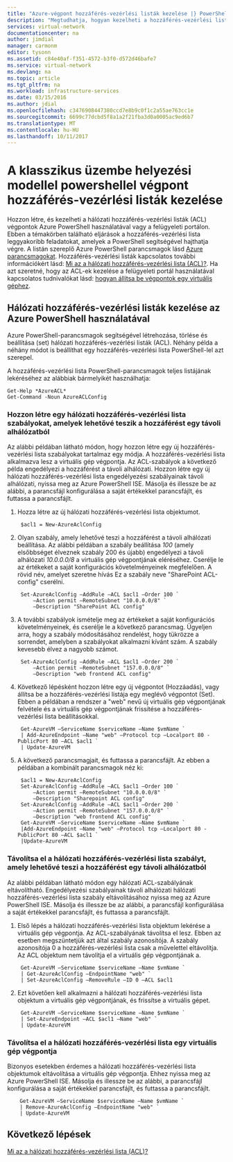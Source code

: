```yaml
---
title: "Azure-végpont hozzáférés-vezérlési listák kezelése |} PowerShell |} Klasszikus |} Microsoft Docs"
description: "Megtudhatja, hogyan kezelheti a hozzáférés-vezérlési listákat a PowerShell használatával"
services: virtual-network
documentationcenter: na
author: jimdial
manager: carmonm
editor: tysonn
ms.assetid: c84e40af-f351-4572-b3f0-d572d46bafe7
ms.service: virtual-network
ms.devlang: na
ms.topic: article
ms.tgt_pltfrm: na
ms.workload: infrastructure-services
ms.date: 03/15/2016
ms.author: jdial
ms.openlocfilehash: c3476908447380ccd7e8b9c0f1c2a55ae763cc1e
ms.sourcegitcommit: 6699c77dcbd5f8a1a2f21fba3d0a0005ac9ed6b7
ms.translationtype: MT
ms.contentlocale: hu-HU
ms.lasthandoff: 10/11/2017
---
```

# <a name="manage-endpoint-access-control-lists-using-powershell-in-the-classic-deployment-model"></a>A klasszikus üzembe helyezési modellel powershellel végpont hozzáférés-vezérlési listák kezelése
Hozzon létre, és kezelheti a hálózati hozzáférés-vezérlési listák (ACL) végpontok Azure PowerShell használatával vagy a felügyeleti portálon. Ebben a témakörben található eljárások a hozzáférés-vezérlési lista leggyakoribb feladatokat, amelyek a PowerShell segítségével hajthatja végre. A listán szereplő Azure PowerShell parancsmagok lásd [Azure parancsmagokat](http://go.microsoft.com/fwlink/?LinkId=317721). Hozzáférés-vezérlési listák kapcsolatos további információkért lásd: [Mi az a hálózati hozzáférés-vezérlési lista (ACL)?](virtual-networks-acl.md). Ha azt szeretné, hogy az ACL-ek kezelése a felügyeleti portál használatával kapcsolatos tudnivalókat lásd: [hogyan állítsa be végpontok egy virtuális géphez](../virtual-machines/windows/classic/setup-endpoints.md?toc=%2fazure%2fvirtual-machines%2fwindows%2fclassic%2ftoc.json).

## <a name="manage-network-acls-by-using-azure-powershell"></a>Hálózati hozzáférés-vezérlési listák kezelése az Azure PowerShell használatával
Azure PowerShell-parancsmagok segítségével létrehozása, törlése és beállítása (set) hálózati hozzáférés-vezérlési listák (ACL). Néhány példa a néhány módot is beállíthat egy hozzáférés-vezérlési lista PowerShell-lel azt szerepel.

A hozzáférés-vezérlési lista PowerShell-parancsmagok teljes listájának lekéréséhez az alábbiak bármelyikét használhatja:

    Get-Help *AzureACL*
    Get-Command -Noun AzureACLConfig

### <a name="create-a-network-acl-with-rules-that-permit-access-from-a-remote-subnet"></a>Hozzon létre egy hálózati hozzáférés-vezérlési lista szabályokat, amelyek lehetővé teszik a hozzáférést egy távoli alhálózatból
Az alábbi példában látható módon, hogy hozzon létre egy új hozzáférés-vezérlési lista szabályokat tartalmaz egy módja. A hozzáférés-vezérlési lista alkalmazva lesz a virtuális gép végpontja. Az ACL-szabályok a következő példa engedélyezi a hozzáférést a távoli alhálózati. Hozzon létre egy új hálózati hozzáférés-vezérlési lista engedélyezési szabályainak távoli alhálózati, nyissa meg az Azure PowerShell ISE. Másolja és illessze be az alábbi, a parancsfájl konfigurálása a saját értékekkel parancsfájlt, és futtassa a parancsfájlt.

1. Hozza létre az új hálózati hozzáférés-vezérlési lista objektumot.
   
        $acl1 = New-AzureAclConfig
2. Olyan szabály, amely lehetővé teszi a hozzáférést a távoli alhálózati beállítása. Az alábbi példában a szabály beállítása *100* (amely elsőbbséget élveznek szabály 200 és újabb) engedélyezi a távoli alhálózati *10.0.0.0/8* a virtuális gép végpontjának eléréséhez. Cserélje le az értékeket a saját konfigurációs követelményeinek megfelelően. A rövid név, amelyet szeretne hívás Ez a szabály neve "SharePoint ACL-config" cserélni.
   
        Set-AzureAclConfig –AddRule –ACL $acl1 –Order 100 `
            –Action permit –RemoteSubnet "10.0.0.0/8" `
            –Description "SharePoint ACL config"
3. A további szabályok ismételje meg az értékeket a saját konfigurációs követelményeinek, és cserélje le a következő parancsmag. Ügyeljen arra, hogy a szabály módosításához rendelést, hogy tükrözze a sorrendet, amelyben a szabályokat alkalmazni kívánt szám. A szabály kevesebb élvez a nagyobb számot.
   
        Set-AzureAclConfig –AddRule –ACL $acl1 –Order 200 `
            –Action permit –RemoteSubnet "157.0.0.0/8" `
            –Description "web frontend ACL config"
4. Következő lépésként hozzon létre egy új végpontot (Hozzáadás), vagy állítsa be a hozzáférés-vezérlési listája egy meglévő végpontot (Set). Ebben a példában a rendszer a "web" nevű új virtuális gép végpontjának felvétele és a virtuális gép végpontjának frissítése a hozzáférés-vezérlési lista beállításokkal.
   
        Get-AzureVM –ServiceName $serviceName –Name $vmName `
        | Add-AzureEndpoint –Name "web" –Protocol tcp –Localport 80 - PublicPort 80 –ACL $acl1 `
        | Update-AzureVM
5. A következő parancsmagjait, és futtassa a parancsfájlt. Az ebben a példában a kombinált parancsmagok néz ki:
   
        $acl1 = New-AzureAclConfig
        Set-AzureAclConfig –AddRule –ACL $acl1 –Order 100 `
            –Action permit –RemoteSubnet "10.0.0.0/8" `
            –Description "Sharepoint ACL config"
        Set-AzureAclConfig –AddRule –ACL $acl1 –Order 200 `
            –Action permit –RemoteSubnet "157.0.0.0/8" `
            –Description "web frontend ACL config"
        Get-AzureVM –ServiceName $serviceName –Name $vmName `
        |Add-AzureEndpoint –Name "web" –Protocol tcp –Localport 80 - PublicPort 80 –ACL $acl1 `
        |Update-AzureVM

### <a name="remove-a-network-acl-rule-that-permits-access-from-a-remote-subnet"></a>Távolítsa el a hálózati hozzáférés-vezérlési lista szabályt, amely lehetővé teszi a hozzáférést egy távoli alhálózatból
Az alábbi példában látható módon egy hálózati ACL-szabályának eltávolítható.  Engedélyezési szabályainak távoli alhálózati hálózati hozzáférés-vezérlési lista szabály eltávolításához nyissa meg az Azure PowerShell ISE. Másolja és illessze be az alábbi, a parancsfájl konfigurálása a saját értékekkel parancsfájlt, és futtassa a parancsfájlt.

1. Első lépés a hálózati hozzáférés-vezérlési lista objektum lekérése a virtuális gép végpontja. Az ACL-szabályának távolítsa el lesz. Ebben az esetben megszüntetjük azt által szabály azonosítója. A szabály azonosítója 0 a hozzáférés-vezérlési lista csak a művelettel eltávolítja. Az ACL objektum nem távolítja el a virtuális gép végpontjának a.
   
        Get-AzureVM –ServiceName $serviceName –Name $vmName `
        | Get-AzureAclConfig –EndpointName "web" `
        | Set-AzureAclConfig –RemoveRule –ID 0 –ACL $acl1
2. Ezt követően kell alkalmazni a hálózati hozzáférés-vezérlési lista objektum a virtuális gép végpontjának, és frissítse a virtuális gépet.
   
        Get-AzureVM –ServiceName $serviceName –Name $vmName `
        | Set-AzureEndpoint –ACL $acl1 –Name "web" `
        | Update-AzureVM

### <a name="remove-a-network-acl-from-a-virtual-machine-endpoint"></a>Távolítsa el a hálózati hozzáférés-vezérlési lista egy virtuális gép végpontja
Bizonyos esetekben érdemes a hálózati hozzáférés-vezérlési lista objektumok eltávolítása a virtuális gép végpontja. Ehhez nyissa meg az Azure PowerShell ISE. Másolja és illessze be az alábbi, a parancsfájl konfigurálása a saját értékekkel parancsfájlt, és futtassa a parancsfájlt.

        Get-AzureVM –ServiceName $serviceName –Name $vmName `
        | Remove-AzureAclConfig –EndpointName "web" `
        | Update-AzureVM

## <a name="next-steps"></a>Következő lépések
[Mi az a hálózati hozzáférés-vezérlési lista (ACL)?](virtual-networks-acl.md)

